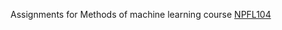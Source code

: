 Assignments for Methods of machine learning course [NPFL104](http://ufal.mff.cuni.cz/courses/npfl104)
